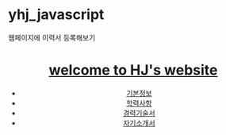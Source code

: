 # yhj_javascript
웹페이지에 이력서 등록해보기
<!DOCTYPE html>
<html lang = "ko">
<head>
  <meta charset="UTF-8">
  <title>간단한 웹 문서 만들기</title>
  <meta name = "author" content = "HyeonJi Yang">
  <header>
    <div id = "logo">
      <a href = "#"><h1>welcome to HJ's website</h1></a>
    </div>
    <nav>
      <ul id = "menu">
        <li><a href="#">기본정보</a></li>
        <li><a href="#">학력사항</a></li>
        <li><a href="#">경력기술서</a></li>
        <li><a href="#">자기소개서</a></li>
      </ul>
    </nav>
  </header>
  <style>
    table, th, td {
      border:1px solid #ccc;
      border-collapse: collapse;
    }
    th, td { padding:10px 20px; }
  </style>
</head>  
 
